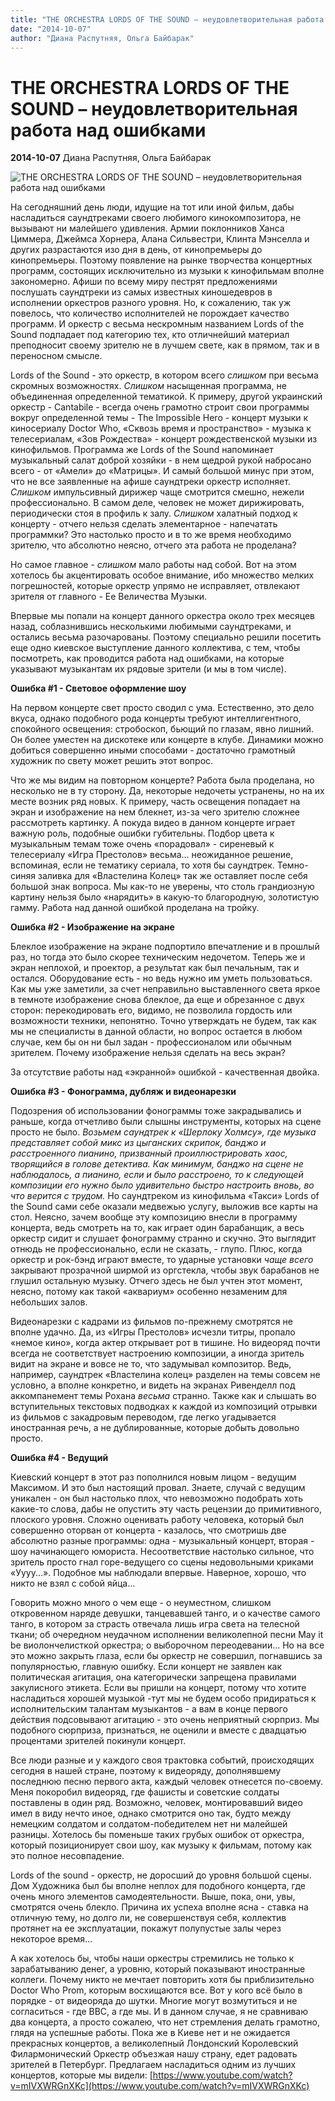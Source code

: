 ```yaml
---
title: "THE ORCHESTRA LORDS OF THE SOUND – неудовлетворительная работа над ошибками"
date: "2014-10-07"
author: "Диана Распутняя, Ольга Байбарак"
---
```


# THE ORCHESTRA LORDS OF THE SOUND – неудовлетворительная работа над ошибками

**2014-10-07** Диана Распутняя, Ольга Байбарак

![THE ORCHESTRA LORDS OF THE SOUND – неудовлетворительная работа над ошибками](http://glianec.com/uploads/images/Bybluk/r4xuc5lwlos.jpg)

На сегодняшний день люди, идущие на тот или иной фильм, дабы насладиться саундтреками своего любимого кинокомпозитора, не вызывают ни малейшего удивления. Армии поклонников Ханса Циммера, Джеймса Хорнера, Алана Сильвестри, Клинта Мэнселла и других разрастаются изо дня в день, от кинопремьеры до кинопремьеры. Поэтому появление на рынке творчества концертных программ, состоящих исключительно из музыки к кинофильмам вполне закономерно. Афиши по всему миру пестрят предложениями послушать саундтреки из самых известных киношедевров в исполнении оркестров разного уровня. Но, к сожалению, так уж повелось, что количество исполнителей не порождает качество программ. И оркестр с весьма нескромным названием Lords of the Sound подпадает под категорию тех, кто отличнейший материал преподносит своему зрителю не в лучшем свете, как в прямом, так и в переносном смысле.

Lords of the Sound - это оркестр, в котором всего *слишком* при весьма скромных возможностях. *Слишком* насыщенная программа, не объединенная определенной тематикой. К примеру, другой украинский оркестр - Cantabile - всегда очень грамотно строит свои программы вокруг определенной темы - The Impossible Hero - концерт музыки к киносериалу Doctor Who, «Сквозь время и пространство» - музыка к телесериалам, «Зов Рождества» - концерт рождественской музыки из кинофильмов. Программа же Lords of the Sound напоминает музыкальный салат доброй хозяйки - в нем щедрой рукой набросано всего - от «Амели» до «Матрицы». И самый большой минус при этом, что не все заявленные на афише саундтреки оркестр исполняет. *Слишком* импульсивный дирижер чаще смотрится смешно, нежели профессионально. В самом деле, человек не может дирижировать, периодически стоя в профиль к залу. *Слишком* халатный подход к концерту - отчего нельзя сделать элементарное - напечатать программки? Это настолько просто и в то же время необходимо зрителю, что абсолютно неясно, отчего эта работа не проделана?

Но самое главное - *слишком* мало работы над собой. Вот на этом хотелось бы акцентировать особое внимание, ибо множество мелких погрешностей, которые оркестр упрямо не исправляет, отвлекают зрителя от главного - Ее Величества Музыки.

Впервые мы попали на концерт данного оркестра около трех месяцев назад, соблазнившись несколькими любимыми саундтреками, и остались весьма разочарованы. Поэтому специально решили посетить еще одно киевское выступление данного коллектива, с тем, чтобы посмотреть, как проводится работа над ошибками, на которые указывают музыкантам их рядовые зрители (и мы в том числе).

**Ошибка #1 - Световое оформление шоу**

На первом концерте свет просто сводил с ума. Естественно, это дело вкуса, однако подобного рода концерты требуют интеллигентного, спокойного освещения: стробоскоп, бьющий по глазам, явно лишний. Он более уместен на дискотеке или концерте в клубе. Динамики можно добиться совершенно иными способами - достаточно грамотный художник по свету может решить этот вопрос.

Что же мы видим на повторном концерте? Работа была проделана, но несколько не в ту сторону. Да, некоторые недочеты устранены, но на их месте возник ряд новых. К примеру, часть освещения попадает на экран и изображение на нем блекнет, из-за чего зрителю сложнее рассмотреть картинку. А покуда видео в данном концерте играет важную роль, подобные ошибки губительны. Подбор цвета к музыкальным темам тоже очень «порадовал» - сиреневый к телесериалу «Игра Престолов» весьма... неожиданное решение, вспоминая, если не тематику сериала, то хотя бы саундтрек. Темно-синяя заливка для «Властелина Колец» так же оставляет после себя большой знак вопроса. Мы как-то не уверены, что столь грандиозную картину нельзя было «нарядить» в какую-то благородную, золотистую гамму. Работа над данной ошибкой проделана на тройку.

**Ошибка #2 - Изображение на экране**

Блеклое изображение на экране подпортило впечатление и в прошлый раз, но тогда это было скорее техническим недочетом. Теперь же и экран неплохой, и проектор, а результат как был печальным, так и остался. Оборудование есть - но ведь нужно им уметь пользоваться. Как мы уже заметили, за счет неправильно выставленного света яркое в темноте изображение снова блеклое, да еще и обрезанное с двух сторон: перекодировать его, видимо, не позволила гордость или возможности техники, непонятно. Точно утверждать не будем, так как мы не специалисты в данной области, но вопрос остается в любом случае, кем бы он ни был задан - профессионалом или обычным зрителем. Почему изображение нельзя сделать на весь экран?

За отсутствие работы над «экранной» ошибкой - качественная двойка.

**Ошибка #3 - Фонограмма, дубляж и видеонарезки**

Подозрения об использовании фонограммы тоже закрадывались и раньше, когда отчетливо были слышны инструменты, которых на сцене просто не было. *Возьмем саундтрек к «Шерлоку Холмсу», где музыка представляет собой микс из цыганских скрипок, банджо и расстроенного пианино, призванный проиллюстрировать хаос, творящийся в голове детектива. Как минимум, банджо на сцене не наблюдалось, а пианино, если и было расстроено, то к следующей композиции его нужно было удивительно быстро настроить вновь, во что верится с трудом.* Но саундтреком из кинофильма «Такси» Lords of the Sound сами себе оказали медвежью услугу, выложив все карты на стол. Неясно, зачем вообще эту композицию внесли в программу концерта, ведь смотреть на то, как играет один барабанщик, а весь оркестр сидит и слушает фонограмму странно и скучно. Это выглядит отнюдь не профессионально, если не сказать, - глупо. Плюс, когда оркестр и рок-бэнд играют вместе, то ударные установки *чаще всего* закрывают прозрачной ширмой из оргстекла, чтобы звук барабанов не глушил остальную музыку. Отчего здесь не был учтен этот момент, неясно, потому как такой «аквариум» особенно незаменим для небольших залов.

Видеонарезки с кадрами из фильмов по-прежнему смотрятся не вполне удачно. Да, из «Игры Престолов» исчезли титры, пропало «немое кино», когда актер открывает рот в тишине. Но видеоряд почти всегда не соответствует настроению композиции, а иногда зритель видит на экране и вовсе не то, что задумывал композитор. Ведь, например, саундтрек «Властелина колец» разделен на темы совсем не условно, а вполне конкретно, и видеть на экранах Ривенделл под аккомпанемент темы Рохана *весьма* странно. Также как и слышать во вступительных текстовых подводках к каждой из композиций отрывки из фильмов с закадровым переводом, где легко угадывается иностранная речь, а не дублированные, которые добыть довольно просто.

**Ошибка #4 - Ведущий**

Киевский концерт в этот раз пополнился новым лицом - ведущим Максимом. И это был настоящий провал. Знаете, случай с ведущим уникален - он был настолько плох, что невозможно подобрать хоть какие-то слова, дабы не опустить эту часть рецензии до примитивного, плоского уровня. Сложно оценивать работу человека, который был совершенно оторван от концерта - казалось, что смотришь две абсолютно разные программы: одна - музыкальный концерт, вторая - шоу начинающего юмориста. Несоответствие настолько сильное, что зритель просто гнал горе-ведущего со сцены недовольными криками «Уууу...». Подобное мы наблюдали впервые. Наверное, хорошо, что никто не взял с собой яйца...

Говорить можно много о чем еще - о неуместном, слишком откровенном наряде девушки, танцевавшей танго, и о качестве самого танго, в котором за страсть отвечала лишь игра света на телесной ткани; об очередном неудачном исполнении великолепной песни May it be виолончелисткой оркестра; о выборочном переодевании... Но на все это можно закрыть глаза, если бы оркестр не совершил, погнавшись за популярностью, главную ошибку. Если концерт не заявлен как политическая агитация, она категорически запрещена правилами закулисного этикета. Если вы пришли на концерт, потому что хотите насладиться хорошей музыкой -тут мы не будем особо придираться к исполнительским талантам музыкантов - а вам в конце первого действия подсовывают агитацию - это очень неприятный сюрприз. Мы подобного сюрприза, признаться, не оценили и вместе с двадцатью процентами зрителей покинули концерт.

Все люди разные и у каждого своя трактовка событий, происходящих сегодня в нашей стране, поэтому к видеоряду, дополнявшему последнюю песню первого акта, каждый человек отнесется по-своему. Меня покоробил видеоряд, где фашисты и советские солдаты поставлены в один ряд. Возможно, человек, монтировавший видео имел в виду нечто иное, однако смотрится оно так, будто между немецким солдатом и солдатом-победителем нет ни малейшей разницы. Хотелось бы поменьше таких грубых ошибок от оркестра, который позиционирует свои шоу, как музыку к фильмам, потому как это полное несовпадение.

Lords of the sound - оркестр, не доросший до уровня большой сцены. Дом Художника был бы вполне неплох для подобного концерта, где очень много элементов самодеятельности. Выше, пока, они, увы, смотрятся очень блекло. Причина их успеха вполне ясна - ставка на отличную тему, но долго ли, не совершенствуя себя, коллектив протянет на ее эксплуатации, покажут полупустые залы через некоторое время...

А как хотелось бы, чтобы наши оркестры стремились не только к зарабатыванию денег, а уровню, который показывают иностранные коллеги. Почему никто не мечтает повторить хотя бы приблизительно Doctor Who Prom, которым восхищаются все. Вот у кого всё было в порядке - от видеоряда до шутки. Многие могут возмутиться и не согласиться - где ВВС, а где мы. И в данном случае, я не сравниваю два концерта, а просто сожалею, что нет стремления делать грамотно, глядя на успешные работы. Пока же в Киеве нет и не ожидается прекрасных концертов, а великолепный Лондонский Королевский Филармонический Оркестр объезжая нашу страну, едет радовать зрителей в Петербург. Предлагаем насладиться одним из лучших концертов, которые мы видели: [https://www.youtube.com/watch?v=mIVXWRGnXKc](https://www.youtube.com/watch?v=mIVXWRGnXKc)